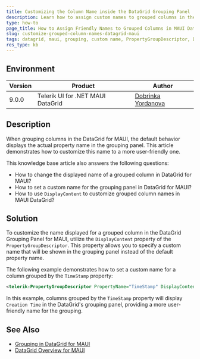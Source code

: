 ```yaml
---
title: Customizing the Column Name inside the DataGrid Grouping Panel
description: Learn how to assign custom names to grouped columns in the DataGrid for MAUI.
type: how-to
page_title: How to Assign Friendly Names to Grouped Columns in MAUI DataGrid Grouping Panel
slug: customize-grouped-column-names-datagrid-maui
tags: datagrid, maui, grouping, custom name, PropertyGroupDescriptor, DisplayContent
res_type: kb
---
```


## Environment

| Version | Product | Author | 
| --- | --- | ---- | 
| 9.0.0 | Telerik UI for .NET MAUI DataGrid | [Dobrinka Yordanova](https://www.telerik.com/blogs/author/dobrinka-yordanova)| 

## Description

When grouping columns in the DataGrid for MAUI, the default behavior displays the actual property name in the grouping panel. This article demonstrates how to customize this name to a more user-friendly one. 

This knowledge base article also answers the following questions:
- How to change the displayed name of a grouped column in DataGrid for MAUI?
- How to set a custom name for the grouping panel in DataGrid for MAUI?
- How to use `DisplayContent` to customize grouped column names in MAUI DataGrid?

## Solution

To customize the name displayed for a grouped column in the DataGrid Grouping Panel for MAUI, utilize the `DisplayContent` property of the `PropertyGroupDescriptor`. This property allows you to specify a custom name that will be shown in the grouping panel instead of the default property name.

The following example demonstrates how to set a custom name for a column grouped by the `TimeStamp` property:

```xml
<telerik:PropertyGroupDescriptor PropertyName="TimeStamp" DisplayContent="Creation Time" />
```

In this example, columns grouped by the `TimeStamp` property will display `Creation Time` in the DataGrid's grouping panel, providing a more user-friendly name for the grouping.

## See Also

- [Grouping in DataGrid for MAUI](https://docs.telerik.com/devtools/maui/datagrid/grouping)
- [DataGrid Overview for MAUI](https://docs.telerik.com/devtools/maui/datagrid/overview)
